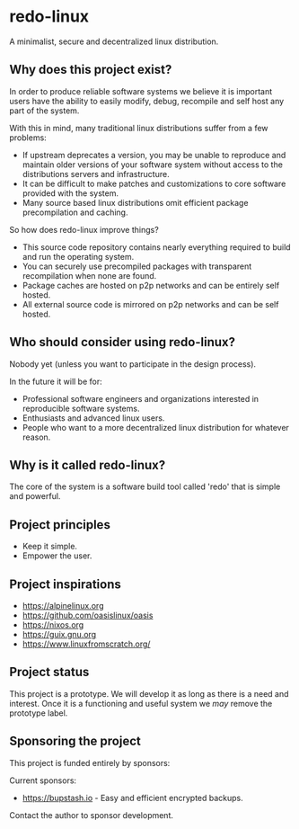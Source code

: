 # redo-linux

A minimalist, secure and decentralized linux distribution.

## Why does this project exist?

In order to produce reliable software systems we believe it is important users
have the ability to easily modify, debug, recompile and self host any part of the system.

With this in mind, many traditional linux distributions suffer from a few problems:

- If upstream deprecates a version, you may be unable to reproduce and maintain older versions of your software system
  without access to the distributions servers and infrastructure.
- It can be difficult to make patches and customizations to core software provided with the system.
- Many source based linux distributions omit efficient package precompilation and caching.

So how does redo-linux improve things?

- This source code repository contains nearly everything required to build and run the operating system.
- You can securely use precompiled packages with transparent recompilation when none are found.
- Package caches are hosted on p2p networks and can be entirely self hosted.
- All external source code is mirrored on p2p networks and can be self hosted.

## Who should consider using redo-linux?

Nobody yet (unless you want to participate in the design process).

In the future it will be for:

- Professional software engineers and organizations interested in reproducible software systems.
- Enthusiasts and advanced linux users.
- People who want to a more decentralized linux distribution for whatever reason.

## Why is it called redo-linux?

The core of the system is a software build tool called 'redo' that is simple and powerful.

## Project principles

- Keep it simple.
- Empower the user.

## Project inspirations

- https://alpinelinux.org
- https://github.com/oasislinux/oasis
- https://nixos.org
- https://guix.gnu.org
- https://www.linuxfromscratch.org/

## Project status

This project is a prototype. We will develop it as long as there is a need
and interest. Once it is a functioning and useful system we *may* remove the prototype label.

## Sponsoring the project

This project is funded entirely by sponsors:

Current sponsors:

- https://bupstash.io - Easy and efficient encrypted backups.

Contact the author to sponsor development.